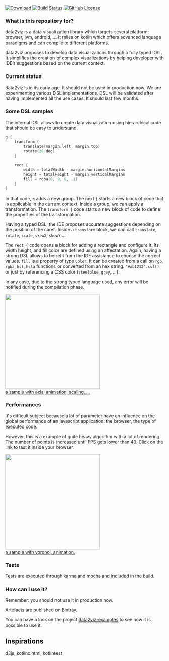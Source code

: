 
[![Download](https://api.bintray.com/packages/data2viz/data2viz/data2viz/images/download.svg) ](https://bintray.com/data2viz/data2viz/data2viz/_latestVersion)
[![Build Status](https://travis-ci.org/data2viz/data2viz.svg?branch=master)](https://travis-ci.org/data2viz/data2viz)
[![GitHub License](https://img.shields.io/badge/license-Apache%20License%202.0-blue.svg?style=flat)](http://www.apache.org/licenses/LICENSE-2.0) 
### What is this repository for? ###

data2viz is a data visualization library which targets several platform: browser, jvm, android, ... It relies on
kotlin which offers advanced language paradigms and can compile to different platforms.

data2viz proposes to develop data visualizations through a fully typed DSL. It simplifies the creation of complex
 visualizations by helping developer with IDE’s suggestions based on the current context.

### Current status

data2viz is in its early age. It should not be used in production now. We are experimenting various DSL
 implementations. DSL will be validated after having implemented all the use cases. It should last few months.


### Some DSL samples
The internal DSL allows to create data visualization using hierarchical
code that should be easy to understand.

```kotlin
g {
    transform {
        translate(margin.left, margin.top)
        rotate(20.deg)
    }

    rect {
        width = totalWidth - margin.horizontalMargins
        height = totalHeight - margin.verticalMargins
        fill = rgba(0, 0, 0, .1)
    }
}
```

In that code, `g` adds a new group. The next `{` starts a new block of code that is
applicable in the current context. Inside a group, we can apply a transformation. The
`transform {` code starts a new block of code to define the properties of the transformation.

Having a typed DSL, the IDE proposes accurate suggestions depending on the position of
  the caret. Inside a `transform` block, we can call `translate`, `rotate`, `scale`,
  `skewX`, `skewY`,...

The `rect {` code opens a block for adding a rectangle and configure it. Its width
height, and fill color are defined using an affectation. Again, having a strong DSL
allows to benefit from the IDE assistance to choose the correct values. `fill` is a
property of type `Color`. It can be created from a call on `rgb`, `rgba`, `hsl`, `hsla` functions
 or converted from an hex string. `"#ab1212".col()` or just by referencing a CSS color
 (`steelblue`, `grey`,... ).

In any case, due to the strong typed language used, any error will be notified during the
compilation phase.

<a href="http://data2viz.io/examples/chart/index.html">
 <img src="http://data2viz.io/img/chart.png" width="300">
 <br>a sample with axis, animation, scaling, ...
</a>


### Performances

It's difficult subject because a lot of parameter have an influence on the global 
performance of an javascript application: the browser, the type of executed code.

However, this is a example of quite heavy algorithm with a lot of rendering. The
number of points is increased until FPS gets lower than 40. Click on the link to 
test it inside your browser.

<a href="http://data2viz.io/examples/voronoisphere/index.html">
 <img src="http://data2viz.io/img/voronoisphere.png" width="300">
 <br>a sample with voronoi, animation.
</a>

### Tests
Tests are executed through karma and mocha and included in the build.

### How can I use it?

Remember: you should not use it in production now.

Artefacts are published on [Bintray](https://bintray.com/data2viz/data2viz/data2viz).

You can have a look on the project [data2viz-examples](https://github.com/data2viz/data2viz-examples) to
see how it is possible to use it.

## Inspirations
d3js, kotlinx.html, kotlintest
